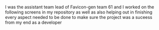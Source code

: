 I was the assistant team lead of Favicon-gen team 61 and I worked on the following screens in my repository as well as also helping out in finishing every aspect needed to be done to make sure the project was a suceess from my end as a developer
